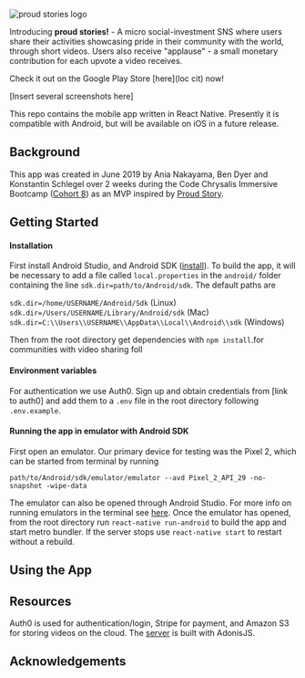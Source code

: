 ![proud stories logo](http://proud-story.com/wp-content/uploads/2019/01/48422913_354468725363982_714070276106616832_n-829x320.jpg)

  Introducing **proud stories!** - A micro social-investment SNS where users share their activities showcasing pride in their community with the world, through short videos. Users also receive "applause" - a small monetary contribution for each upvote a video receives.

Check it out on the Google Play Store [here](loc cit) now!

[Insert several screenshots here]

This repo contains the mobile app written in React Native. Presently it is compatible with Android, but will be available on iOS in a future release.

## Background

This app was created in June 2019 by Ania Nakayama, Ben Dyer and Konstantin Schlegel over 2 weeks during the Code Chrysalis Immersive Bootcamp ([Cohort 8](https://medium.com/code-chrysalis/code-chrysalis-cohort-8-student-introductions-ba8980e6c3f8)) as an MVP inspired by [Proud Story](http://proud-story.com/en/homepage/).

## Getting Started

#### Installation

First install Android Studio, and Android SDK ([install](http://www.androiddocs.com/sdk/installing/index.html)). To build the app, it will be necessary to add a file called `local.properties` in the `android/` folder containing the line `sdk.dir=path/to/Android/sdk`. The default paths are

```sdk.dir=/home/USERNAME/Android/Sdk``` (Linux) <br>
```sdk.dir=/Users/USERNAME/Library/Android/sdk``` (Mac) <br>
```sdk.dir=C:\\Users\\USERNAME\\AppData\\Local\\Android\\sdk``` (Windows)

Then from the root directory get dependencies with `npm install`.for communities with video sharing foll

#### Environment variables

For authentication we use Auth0. Sign up and obtain credentials from [link to auth0] and add them to a `.env` file in the root directory following `.env.example`.

#### Running the app in emulator with Android SDK

First open an emulator. Our primary device for testing was the Pixel 2, which can be started from terminal by running

```path/to/Android/sdk/emulator/emulator --avd Pixel_2_API_29 -no-snapshot -wipe-data```

The emulator can also be opened through Android Studio. For more info on running emulators in the terminal see [here](https://developer.android.com/studio/run/emulator-commandline). Once the emulator has opened, from the root directory run `react-native run-android` to build the app and start metro bundler. If the server stops use `react-native start` to restart without a rebuild.

## Using the App

## Resources

Auth0 is used for authentication/login, Stripe for payment, and Amazon S3 for storing videos on the cloud. The [server](https://github.com/proud-stories/proud-stories-backend) is built with AdonisJS.

## Acknowledgements
